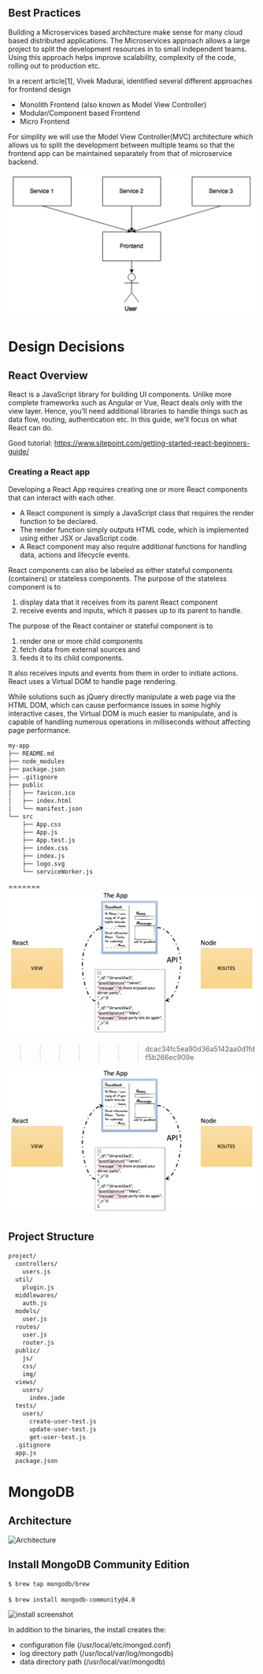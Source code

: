 #

## Best Practices
Building a Microservices based architecture make sense for many cloud based distributed applications. The Microservices approach allows a large project to split the development resources in to small independent teams. Using this approach helps improve scalability, complexity of the code, rolling out to production etc.

In a recent article[1], Vivek Madurai, identified several different approaches for frontend design
 - Monolith Frontend (also known as Model View Controller)
 - Modular/Component based Frontend
 - Micro Frontend

For simplity we will use the Model View Controller(MVC) architecture which allows us to split the development between multiple teams so that the frontend app can be maintained separately from that of microservice backend.

![Frontend](./images/mvc-image.png)

# Design Decisions

## React Overview
React is a JavaScript library for building UI components. Unlike more complete frameworks such as Angular or Vue, React deals only with the view layer. Hence, you’ll need additional libraries to handle things such as data flow, routing, authentication etc. In this guide, we’ll focus on what React can do.

Good tutorial:  https://www.sitepoint.com/getting-started-react-beginners-guide/

### Creating a React app
Developing a React App requires creating one or more React components that can interact with each other.
-	A React component is simply a JavaScript class that requires the render function to be declared.
-	The render function simply outputs HTML code, which is implemented using either JSX or JavaScript code.
-	A React component may also require additional functions for handling data, actions and lifecycle events.

React components can also be labeled as either stateful components (containers) or stateless components.
The purpose of the stateless component is to
1.	display data that it receives from its parent React component
2.	receive events and inputs, which it passes up to its parent to handle.

The purpose of the React container or stateful component is to
1.	render one or more child components
2.	fetch data from external sources and
3.	feeds it to its child components.

It also receives inputs and events from them in order to initiate actions. React uses a Virtual DOM to handle page rendering.

While solutions such as jQuery directly manipulate a web page via the HTML DOM, which can cause performance issues in some highly interactive cases, the Virtual DOM is much easier to manipulate, and is capable of handling numerous operations in milliseconds without affecting page performance.

```
my-app
├── README.md
├── node_modules
├── package.json
├── .gitignore
├── public
│   ├── favicon.ico
│   ├── index.html
│   └── manifest.json
└── src
    ├── App.css
    ├── App.js
    ├── App.test.js
    ├── index.css
    ├── index.js
    ├── logo.svg
    └── serviceWorker.js
```

=======
![Frontend](./images/mvc-design.png)
>>>>>>> dcac34fc5ea90d36a5142aa0d1fdf5b266ec909e


![Frontend](./images/mvc-design.png)

## Project Structure
```
project/
  controllers/
    users.js
  util/
    plugin.js
  middlewares/
    auth.js
  models/
    user.js
  routes/
    user.js
    router.js
  public/
    js/
    css/
    img/
  views/
    users/
      index.jade
  tests/
    users/
      create-user-test.js
      update-user-test.js
      get-user-test.js
  .gitignore
  app.js
  package.json
  ```


# MongoDB
## Architecture
![Architecture](./images/architecture.png)
## Install MongoDB Community Edition

```
$ brew tap mongodb/brew

$ brew install mongodb-community@4.0
```

![install screenshot](./images/install-mongo-sceenshot.png)

In addition to the binaries, the install creates the:
- configuration file (/usr/local/etc/mongod.conf)
- log directory path (/usr/local/var/log/mongodb)
- data directory path (/usr/local/var/mongodb)
